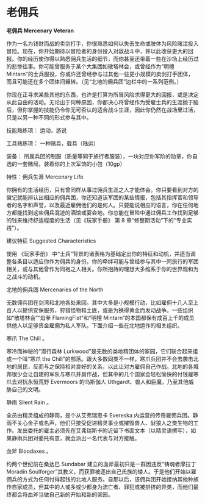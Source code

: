 # 老佣兵

**老佣兵 Mercenary Veteran**

作为一名为钱财而战的卖剑打手，你很熟悉如何以失去生命或肢体为风险赌注投入冒险。现在，你开始期待以冒险者的身份投入对敌战斗中，并以此收获更大的回报。你的经历使你得以熟悉佣兵生活的细节，而你甚至还带着一些在沙场上经历过的悲惨往事。你可能曾服务于某个大集团如散塔林会，或曾经作为“明檀 Mintarn”的士兵服役，你或许还曾经参与过其他一些更小规模的卖剑打手团体，而且可能还在多个团体间辗转。（见“北地的佣兵团”边栏中的一系列范例。）

你现在正寻求某些其他的东西，也许是打算为所冒风险求得更大的回报，或是决定从此自由的活动。无论出于何种原因，你都决心将曾经作为受雇士兵的生涯抛于脑后，但你掌握的技能仍令你无可否认的适合战斗生涯，因此你仍然在战场里过活，只是以另一种不同的形式参与其中。

技能熟练项： 运动，游说

工具熟练项： 一种赌具，载具（陆运）

装备： 所属兵团的制服（质量等同于旅行者服装），一块对应你军阶的勋章，你自选的一套赌局，装着你的上次军饷的小包（10gp）

特性：佣兵生涯 Mercenary Life

你拥有的生活经历，只有曾同样从事过佣兵生涯之人才能体会。你只要看到对方的徽记就能辨认出相应的佣兵团，你还知道该军团的某些情报，包括其指挥官和领导者的名字和声誉，以及最近雇佣他们的是何人。只要能说相应的语言，你在任何地方都能找到这些佣兵混迹的酒馆或宴会地。你总能在冒险中通过佣兵工作找到足够的钱来维持舒适程度的生活（见《玩家手册》 第 8 章“修整期活动”下的“专业实践”）。

建议特征 Suggested Characteristics

使用 《玩家手册》 中“士兵”背景的诸表格为基础定出你的特征和动机，并适当调整各条目以适应你作为佣兵的身份。你的牵绊可能与曾经参与其中一同旅行的军团相关，或与其他曾作为同袍之人相关。你所抱持的理想大多维系于你的世界观和为之战斗的动机。

北地的佣兵团 Mercenaries of the North

无数佣兵团在剑湾和北地各处来回。其中大多是小规模行动，比如雇佣十几人至上百人以提供安保服务，狩猎怪物和土匪，或是为换得黄金而发动战争。一些组织如“散塔林会”“焰拳 FlamingFist”和“明檀 Mintarn”的本国都保有成百上千的成员供他人以足够资金雇佣为私人军队。下面介绍一些在北地运作的相关组织。

寒爪 The Chill 。

寒冷而神秘的“潜行森林 Lurkwood”是无数的类地精团体的家园，它们联合起来组成一个叫“寒爪 the Chill”的部落。跟大多数同类不一样，寒爪兵团并不会去袭击北地的居民，反而与之保持相对良好的关系，以此让对方雇佣自己作战。北地的各城邦很少会让自建的军队与寒爪并肩作战，但其中的几个国家会轻松愉快的付钱雇寒爪去对抗永恒荒野 Evermoors 的乌斯伽人 Uthgardt、兽人和巨魔，乃至其他威胁自己的文明。

静雨 Silent Rain 。

全员由精灵组成的静雨，是个从艾弗瑞思卡 Evereska 内运营的传奇雇佣兵团。静雨不关心金子或名声，他们只接受促进精灵事业或摧毁兽人、豺狼人之类生物的工作。发出委托的雇主必须先在艾弗瑞斯卡附近留下书面文本（以精灵语撰写），如果静雨兵团对委托有意，就会派出一名代表与对方接触。

血斧 Bloodaxes 。

&#x20;约两个世纪前在桑达巴 Sundabar 建立的血斧最初只是一群因违反“铸魂者摩拉丁 Moradin Soulforger”其教义，而获罪被逐出自己氏族的矮人。于是他们开始以雇佣兵的方式为任何付得起钱的北地人服务。自那以后，该佣兵团开始接纳其他种族作自家成员，但其中的人或多或少都身为流亡者、罪犯或被排挤的异类，而他们最终都会将血斧当做自己新的开始和新的家园。
